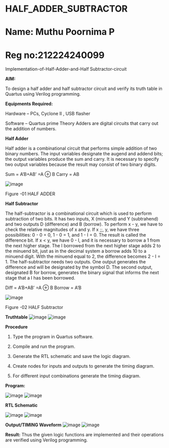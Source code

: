 # HALF_ADDER_SUBTRACTOR
# Name: Muthu Poornima P
# Reg no:212224240099

Implementation-of-Half-Adder-and-Half Subtractor-circuit

**AIM:**

To design a half adder and half subtractor circuit and verify its truth table in Quartus using Verilog programming.

**Equipments Required:**

Hardware – PCs, Cyclone II , USB flasher 

Software – Quartus prime Theory Adders are digital circuits that carry out the addition of numbers.

**Half Adder**

Half adder is a combinational circuit that performs simple addition of two binary numbers. The input variables designate the augend and addend bits; the output variables produce the sum and carry. It is necessary to specify two output variables because the result may consist of two binary digits.

Sum = A’B+AB’ =A ⊕ B Carry = AB

![image](https://github.com/naavaneetha/HALF_ADDER_SUBTRACTOR/assets/154305477/bd4a0b2c-cdbc-4184-ab08-81578f121e1f)

Figure -01 HALF ADDER

**Half Subtractor**

The half-subtractor is a combinational circuit which is used to perform subtraction of two bits. It has two inputs, X (minuend) and Y (subtrahend) and two outputs D (difference) and B (borrow). To perform x - y, we have to check the relative magnitudes of x and y. If x ;;, y, we have three possibilities: 0 - 0 = 0, 1 - 0 = 1, and 1 - I = 0. The result is called the difference bit. If x < y, we have 0 - I, and it is necessary to borrow a 1 from the next higher stage. The I borrowed from the next higher stage adds 2 to the minuend bit, just as in the decimal system a borrow adds 10 to a minuend digit. With the minuend equal to 2, the difference becomes 2 - I = 1. The half-subtractor needs two outputs. One output generates the difference and will be designated by the symbol D. The second output, designated B for borrow, generates the binary signal that informs the next stage that a I has been borrowed. 

Diff = A’B+AB’ =A ⊕ B
Borrow = A’B

 ![image](https://github.com/naavaneetha/HALF_ADDER_SUBTRACTOR/assets/154305477/d76b099c-513f-4e7c-843a-e2fd028a531a)

Figure -02 HALF Subtractor

**Truthtable**
![image](https://github.com/user-attachments/assets/2bd310bf-5d2f-4dcb-bdd0-c3fcee15cbf4)
![image](https://github.com/user-attachments/assets/f985446d-3100-4ac3-a794-b2fa5d2a744e)


**Procedure**

1.	Type the program in Quartus software.

2.	Compile and run the program.

3.	Generate the RTL schematic and save the logic diagram.

4.	Create nodes for inputs and outputs to generate the timing diagram.

5.	For different input combinations generate the timing diagram.


**Program:**

![image](https://github.com/user-attachments/assets/2386d883-6a33-44b0-aa4e-2accfea94e2d)
![image](https://github.com/user-attachments/assets/eb92ff5c-be78-4868-8439-714e78bda4a0)



**RTL Schematic**

![image](https://github.com/user-attachments/assets/dcd8ff88-5078-4d22-9120-5d9b8bd776a8)
![image](https://github.com/user-attachments/assets/f6caa698-ad6e-4140-b841-ac0f5a14dddd)


**Output/TIMING Waveform**
![image](https://github.com/user-attachments/assets/51c68891-b3f5-4518-ae6c-4cca40fc779b)
![image](https://github.com/user-attachments/assets/a5256ae9-dde2-40d6-a4cf-d676af30056a)


**Result:**
Thus the given logic functions are implemented and their operations are verified using Verilog programming.
